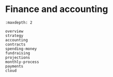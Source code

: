 # Finance and accounting

```{toctree}
:maxdepth: 2

overview
strategy
accounting
contracts
spending-money
fundraising
projections
monthly-process
payments
cloud
```
